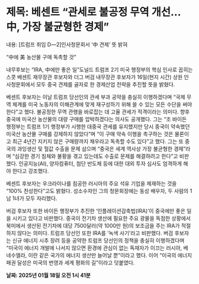 # **제목: 베센트 “관세로 불공정 무역 개선… 中, 가장 불균형한 경제”**

  내용: [트럼프 취임 D―2]인사청문회서 ‘中 견제’ 뜻 밝혀

“中에 美 농산물 구매 독촉할 것”

내무후보는 “IRA, 中에만 좋은 일”도널드 트럼프 2기 미국 행정부의 핵심 인사로 꼽히는 스콧 베센트 재무장관 후보자와 더그 버검 내무장관 후보자가 16일(현지 시간) 상원 인사청문회에서 모두 중국 견제를 골자로 한 경제산업 전략을 추진할 뜻을 밝혔다.

베센트 후보자는 이날 트럼프 당선인의 관세 부과 공약을 충실히 이행하겠다며 “국제 무역 체계를 미국 노동자의 이해관계에 맞게 재구성하기 위해 쓸 수 있는 모든 수단을 써야 한다”고 했다. 불공정한 무역 관행을 바로잡는 데 고율 관세가 적격이라는 의미다. 향후 중국에 미국산 농산물의 대량 구매를 압박하겠다는 의사도 공개했다. 그는 “조 바이든 행정부는 트럼프 1기 행정부가 시행한 대중국 관세를 유지했지만 당시 중국이 약속했던 미국산 농산물 구매를 강제하지 않았다”며 “이 구매 약속 이행을 촉구하는 것은 물론이고 최근 4년간 지키지 않은 구매량까지 채우라고 독촉할 수도 있다”고 했다. 그는 또 중국의 과잉생산 및 헐값 수출을 문제 삼으며 “중국은 세계 역사상 가장 불균형한 경제”라며 “심강한 경기 침체와 불황을 겪고 있는데도 수출로 문제를 해결하려고 한다”고 비판했다. 인공지능(AI), 양자컴퓨터, 첨단 반도체 등에 대한 대외 투자 심사도 엄격하게 해야 한다고 강조했다.

베센트 후보자는 우크라이나를 침공한 러시아의 주요 석유 기업을 제재하는 것을 “100% 찬성한다”고도 밝혔다. 성소수자인 그의 청문회장에는 동성 배우자, 두 사람의 1남 1녀가 모두 자리했다.

버검 후보자 또한 바이든 행정부가 추진한 ‘인플레이션감축법(IRA)’이 중국에만 좋은 일을 시키고 있다고 비판했다. 중국이 전기차 생산에 필요한 주요 광물을 독점한 상황에서 북미에서 생산된 전기차에 대당 7500달러(약 1000만 원)의 보조금을 주는 IRA가 적절하지 않다는 의미다. 트럼프 당선인 또한 IRA를 ‘녹색 사기’라고 비판했다. 버검 후보자는 신규 에너지 시추 장려 등을 공약한 트럼프 당선인의 정책을 충실히 이행하겠다며 “미국이 에너지 개발에 나서지 않으면 환경에 관심이 없는 독재자가 이끄는 러시아, 베네수엘라, 이란 같은 국가의 에너지 생산만 늘어날 뿐”이라고 했다. 이어 “미국의 에너지 패권 달성은 미국의 번영과 세계 평화의 길”이라고 덧붙였다.

  **날짜: 2025년 01월 18일 오전 1시 41분**